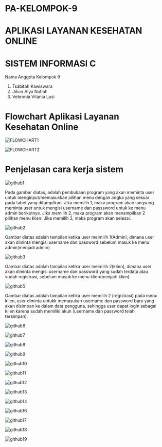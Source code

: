 # PA-KELOMPOK-9

# APLIKASI LAYANAN KESEHATAN ONLINE

# SISTEM INFORMASI C

Nama Anggota Kelompok 9

1. Tsabitah Kawiswara 
2. Jihan Alya Naflah
3. Vebronia Vitania Lusi

# Flowchart Aplikasi Layanan Kesehatan Online
![FLOWCHART1](https://github.com/user-attachments/assets/9ee04ffa-2f3e-408a-ba8c-061ea09881bd)

![FLOWCHART2](https://github.com/user-attachments/assets/1fe638a8-f8eb-4554-8e31-d45e12a0c007)

# Penjelasan cara kerja sistem

![github1](https://github.com/user-attachments/assets/022ecce5-3ab9-4cb9-800d-2c34f837bca9)

Pada gambar diatas, adalah pembukaan program yang akan meminta user untuk menginput/memasukkan pilihan menu dengan angka yang sesuai pada tabel yang ditampilkan. Jika memilih 1, maka program akan langsung meminta user untuk mengisi username dan passsword untuk ke menu admin berikutnya. Jika memilih 2, maka program akan menampilkan 2 pilihan menu klien. Jika memilih 3, maka program akan selesai.

![github2](https://github.com/user-attachments/assets/036c0d54-fa29-420b-877e-9707d908a78b)

Gambar diatas adalah tampilan ketika user meimilih 1(Admin), dimana user akan diminta mengisi username dan password sebelum masuk ke menu admin(menjadi admin)


![github3](https://github.com/user-attachments/assets/e33aacab-aef1-48ff-aedc-277733658b6d)

Gambar diatas adalah tampilan ketika user meimilih 2(klien), dimana user akan diminta mengisi username dan password yang sudah terdata atau sudah registrasi, sebelum masuk ke menu klien(menjadi klien)

![github5](https://github.com/user-attachments/assets/9eb5ac79-38f6-4054-98ff-c3d68812f0a9)

Gambar diatas adalah tampilan ketika user memilih 2 (registrasi) pada menu klien, user diminta untukk memasukan username dan password baru yang akan disimpan ke dalam data pengguna, sehingga user dapat login sebagai klien karena sudah memiliki akun (username dan password telah tersimpan).

![github6](https://github.com/user-attachments/assets/bf7d2d4a-c6fe-4531-8ebc-770e2be2a385)

![github7](https://github.com/user-attachments/assets/19f10372-dbb6-4bfc-85af-8be8baf89eff)

![github8](https://github.com/user-attachments/assets/438d1b77-9813-4c78-b1fd-630d7f92261c)

![github9](https://github.com/user-attachments/assets/d649a1e6-a5a2-4e3a-a0db-742219131eef)

![github10](https://github.com/user-attachments/assets/4152fbfe-2121-499f-9064-395ec70aa21c)

![github11](https://github.com/user-attachments/assets/6f14b6ab-8d07-4f7c-a975-a80cdb0f456e)

![github12](https://github.com/user-attachments/assets/72e21f27-6bf3-4dfe-9e6b-27677621ac1b)

![github13](https://github.com/user-attachments/assets/5b3a1800-9ed7-499d-9e86-a111ea3a76ea)

![github14](https://github.com/user-attachments/assets/73d85a55-3334-4608-8402-22d431ecd135)

![github16](https://github.com/user-attachments/assets/594a0a3c-702b-4d17-b4c2-348c5fd04ef6)

![github17](https://github.com/user-attachments/assets/4457cbe6-124a-44a2-9643-ad7d167a0ef6)

![github18](https://github.com/user-attachments/assets/e912ac94-00a7-42a6-ba59-f6ca1bdd3751)

![github19](https://github.com/user-attachments/assets/b1d2d6a6-ef77-4188-8425-a4e6b9e9bb4c)

